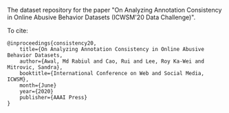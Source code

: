 The dataset repository for the paper "On Analyzing Annotation Consistency in Online Abusive Behavior Datasets (ICWSM'20 Data Challenge)".

To cite:
```
@inproceedings{consistency20,
    title={On Analyzing Annotation Consistency in Online Abusive Behavior Datasets,
    author={Awal, Md Rabiul and Cao, Rui and Lee, Roy Ka-Wei and Mitrovic, Sandra},
    booktitle={International Conference on Web and Social Media, ICWSM},
    month={June}
    year={2020}
    publisher={AAAI Press}
}
```